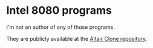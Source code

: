 # Intel 8080 programs

I'm not an author of any of those programs.

They are publicly available at the [Altair Clone repository](https://altairclone.com/downloads/).
